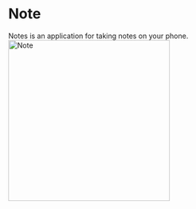 # Note
Notes is an application for taking notes on your phone.
<img width="324" alt="Note" src="https://user-images.githubusercontent.com/85553152/138837480-44e7c813-280e-4494-a640-ca11df562de8.png">
